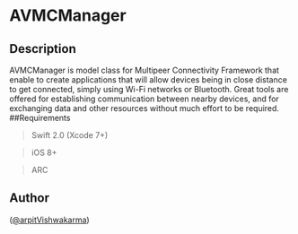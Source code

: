 # AVMCManager

## Description
AVMCManager is model class for Multipeer Connectivity Framework that enable to create applications that will allow devices being in close distance to get connected, simply using Wi-Fi networks or Bluetooth. Great tools are offered for establishing communication between nearby devices, and for exchanging data and other resources without much effort to be required.
##Requirements
>Swift 2.0 (Xcode 7+)

>iOS 8+

>ARC

## Author
([@arpitVishwakarma](https://www.twitter.com/arpit_limodia))
